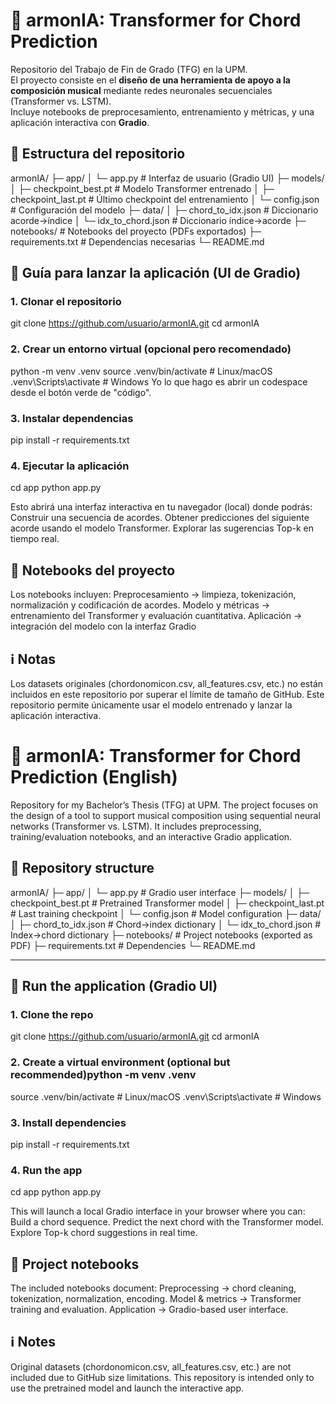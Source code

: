 # 🎵 armonIA: Transformer for Chord Prediction
Repositorio del Trabajo de Fin de Grado (TFG) en la UPM.  
El proyecto consiste en el **diseño de una herramienta de apoyo a la composición musical** mediante redes neuronales secuenciales (Transformer vs. LSTM).  
Incluye notebooks de preprocesamiento, entrenamiento y métricas, y una aplicación interactiva con **Gradio**.

## 📂 Estructura del repositorio
armonIA/
├─ app/
│ └─ app.py # Interfaz de usuario (Gradio UI)
├─ models/
│ ├─ checkpoint_best.pt # Modelo Transformer entrenado
│ ├─ checkpoint_last.pt # Último checkpoint del entrenamiento
│ └─ config.json # Configuración del modelo
├─ data/
│ ├─ chord_to_idx.json # Diccionario acorde→índice
│ └─ idx_to_chord.json # Diccionario índice→acorde
├─ notebooks/ # Notebooks del proyecto (PDFs exportados)
├─ requirements.txt # Dependencias necesarias
└─ README.md

## 🚀 Guía para lanzar la aplicación (UI de Gradio)
### 1. Clonar el repositorio
git clone https://github.com/usuario/armonIA.git
cd armonIA
### 2. Crear un entorno virtual (opcional pero recomendado)
python -m venv .venv
source .venv/bin/activate   # Linux/macOS
.venv\Scripts\activate      # Windows
Yo lo que hago es abrir un codespace desde el botón verde de "código".
### 3. Instalar dependencias
pip install -r requirements.txt
### 4. Ejecutar la aplicación
cd app
python app.py

Esto abrirá una interfaz interactiva en tu navegador (local) donde podrás:
Construir una secuencia de acordes.
Obtener predicciones del siguiente acorde usando el modelo Transformer.
Explorar las sugerencias Top-k en tiempo real.

## 📑 Notebooks del proyecto
Los notebooks incluyen:
Preprocesamiento → limpieza, tokenización, normalización y codificación de acordes.
Modelo y métricas → entrenamiento del Transformer y evaluación cuantitativa.
Aplicación → integración del modelo con la interfaz Gradio
## ℹ️ Notas
Los datasets originales (chordonomicon.csv, all_features.csv, etc.) no están incluidos en este repositorio por superar el límite de tamaño de GitHub.
Este repositorio permite únicamente usar el modelo entrenado y lanzar la aplicación interactiva.

# 🎵 armonIA: Transformer for Chord Prediction (English)
Repository for my Bachelor’s Thesis (TFG) at UPM.
The project focuses on the design of a tool to support musical composition using sequential neural networks (Transformer vs. LSTM).
It includes preprocessing, training/evaluation notebooks, and an interactive Gradio application.

## 📂 Repository structure
armonIA/
├─ app/
│  └─ app.py              # Gradio user interface
├─ models/
│  ├─ checkpoint_best.pt  # Pretrained Transformer model
│  ├─ checkpoint_last.pt  # Last training checkpoint
│  └─ config.json         # Model configuration
├─ data/
│  ├─ chord_to_idx.json   # Chord→index dictionary
│  └─ idx_to_chord.json   # Index→chord dictionary
├─ notebooks/             # Project notebooks (exported as PDF)
├─ requirements.txt       # Dependencies
└─ README.md


---

## 🚀 Run the application (Gradio UI)
### 1. Clone the repo
git clone https://github.com/usuario/armonIA.git
cd armonIA
### 2. Create a virtual environment (optional but recommended)python -m venv .venv
source .venv/bin/activate   # Linux/macOS
.venv\Scripts\activate      # Windows
### 3. Install dependencies
pip install -r requirements.txt
### 4. Run the app
cd app
python app.py

This will launch a local Gradio interface in your browser where you can:
Build a chord sequence.
Predict the next chord with the Transformer model.
Explore Top-k chord suggestions in real time.

## 📑 Project notebooks
The included notebooks document:
Preprocessing → chord cleaning, tokenization, normalization, encoding.
Model & metrics → Transformer training and evaluation.
Application → Gradio-based user interface.

## ℹ️ Notes
Original datasets (chordonomicon.csv, all_features.csv, etc.) are not included due to GitHub size limitations.
This repository is intended only to use the pretrained model and launch the interactive app.
